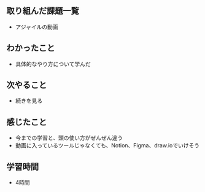 ## 取り組んだ課題一覧
- アジャイルの動画 

## わかったこと
- 具体的なやり方について学んだ

## 次やること
- 続きを見る

## 感じたこと
- 今までの学習と、頭の使い方がぜんぜん違う
- 動画に入っているツールじゃなくても、Notion、Figma、draw.ioでいけそう

## 学習時間
- 4時間
